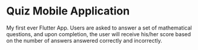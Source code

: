 # Quiz Mobile Application

My first ever Flutter App. Users are asked to answer a set of mathematical questions, and upon completion, the user will receive his/her score based on the number of answers answered correctly and incorrectly.
